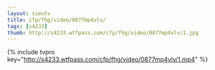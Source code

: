 ```yaml
--- 
layout: sieutv
title: cfp/fhg/video/0877mp4vlv/
tags: [s4233]
thumb: http://s4233.wtfpass.com/cfp/fhg/video/0877mp4vlv/1.jpg
---
```

{% include tvpro key="http://s4233.wtfpass.com/cfp/fhg/video/0877mp4vlv/1.mp4" %} 
